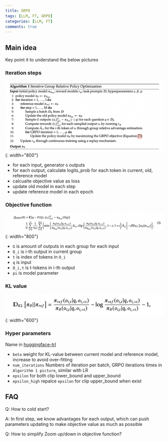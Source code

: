 ```yaml
---
title: GRPO
tags: [LLM, FT, GRPO]
categories: [LLM, FT]
comments: true
---
```


## Main idea

Key point it to understand the below pictures

### Iteration steps

![GRPO Iteration](/images/2025/0520-01.png){: width="800"}

+ for each input, generator `G` outputs
+ for each output, calculate logits_prob for each token in current, old, reference model 
+ calcualte objective value as loss 
+ update old model in each step 
+ update reference model in each epoch 

### Objective function

![Objective function](/images/2025/0520-02.png){: width="800"}

+ `G` is amount of outputs in each group for each input 
+ `O_i`  is i-th output in current group 
+ `t` is index of tokens in `O_i`
+ `q` is input 
+ `O_i,t` is t-tokens in i-th output 
+ `pi` is model parameter

### KL value

![KL value](/images/2025/0520-03.png){: width="600"}

### Hyper parameters

Name in [huggingface-trl](https://huggingface.co/docs/trl/main/en/grpo_trainer#trl.GRPOConfig)

+ `beta` weight for KL-value between current model and reference model, increase to avoid over-fitting 
+ `num_iterations` Numbers of iteration per batch, GRPO iterations times in `Algorithm 1 picture`, similar with LR
+ `epsilon` for both clip lower_bound and upper_bound 
+ `epsilon_high` repalce `epsilon` for clip upper_bound when exist

## FAQ

Q: How to cold start? 

A: In first step, we know advantages for each output, which can push parameters updating to make objective value as much as possible 



Q: How to simplify Zoom up/down in objective function? 
